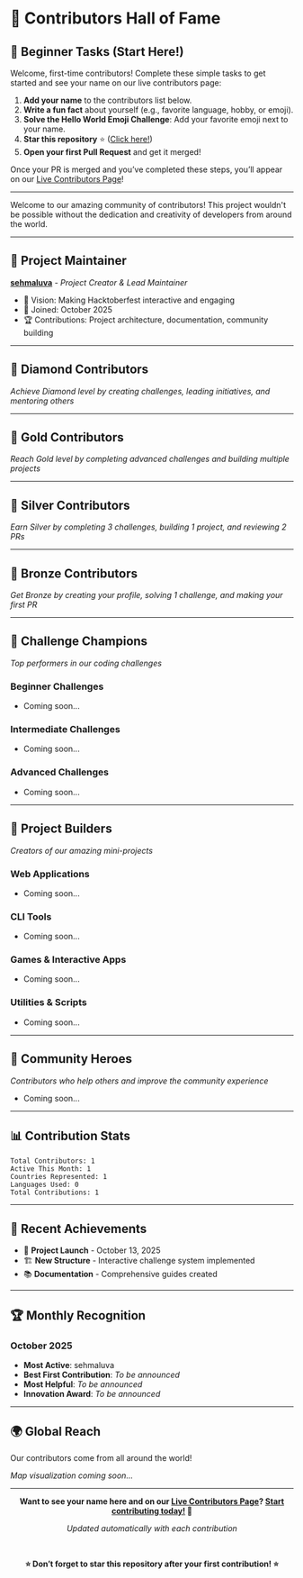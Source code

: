 # 🌟 Contributors Hall of Fame

## 📝 Beginner Tasks (Start Here!)

Welcome, first-time contributors! Complete these simple tasks to get started and see your name on our live contributors page:

1. **Add your name** to the contributors list below.
2. **Write a fun fact** about yourself (e.g., favorite language, hobby, or emoji).
3. **Solve the Hello World Emoji Challenge**: Add your favorite emoji next to your name.
4. **Star this repository** ⭐ ([Click here!](https://github.com/sehmaluva/hacktoberfest))
5. **Open your first Pull Request** and get it merged!

Once your PR is merged and you’ve completed these steps, you’ll appear on our [Live Contributors Page](web/contributors-live/)!

---

Welcome to our amazing community of contributors! This project wouldn't be possible without the dedication and creativity of developers from around the world.

---

## 🚀 Project Maintainer

**[sehmaluva](https://github.com/sehmaluva)** - *Project Creator & Lead Maintainer*
- 🎯 Vision: Making Hacktoberfest interactive and engaging
- 📅 Joined: October 2025
- 🏆 Contributions: Project architecture, documentation, community building

---

## 💎 Diamond Contributors

*Achieve Diamond level by creating challenges, leading initiatives, and mentoring others*

---

## 🥇 Gold Contributors  

*Reach Gold level by completing advanced challenges and building multiple projects*

---

## 🥈 Silver Contributors

*Earn Silver by completing 3 challenges, building 1 project, and reviewing 2 PRs*

---

## 🥉 Bronze Contributors

*Get Bronze by creating your profile, solving 1 challenge, and making your first PR*

---

## 🎯 Challenge Champions

*Top performers in our coding challenges*

### Beginner Challenges
- Coming soon...

### Intermediate Challenges  
- Coming soon...

### Advanced Challenges
- Coming soon...

---

## 🚀 Project Builders

*Creators of our amazing mini-projects*

### Web Applications
- Coming soon...

### CLI Tools
- Coming soon...

### Games & Interactive Apps
- Coming soon...

### Utilities & Scripts
- Coming soon...

---

## 🌟 Community Heroes

*Contributors who help others and improve the community experience*

- Coming soon...

---

## 📊 Contribution Stats

```
Total Contributors: 1
Active This Month: 1
Countries Represented: 1
Languages Used: 0
Total Contributions: 1
```

---

## 🎉 Recent Achievements

- 🎯 **Project Launch** - October 13, 2025
- 🏗️ **New Structure** - Interactive challenge system implemented
- 📚 **Documentation** - Comprehensive guides created

---

## 🏆 Monthly Recognition

### October 2025
- **Most Active**: sehmaluva
- **Best First Contribution**: *To be announced*
- **Most Helpful**: *To be announced*
- **Innovation Award**: *To be announced*

---

## 🌍 Global Reach

Our contributors come from all around the world! 

*Map visualization coming soon...*

---

<div align="center">

**Want to see your name here and on our [Live Contributors Page](web/contributors-live/)? [Start contributing today!](README.md#how-to-contribute) 🚀**

*Updated automatically with each contribution*

<br>

<strong>⭐ Don’t forget to star this repository after your first contribution! ⭐</strong>

</div>
